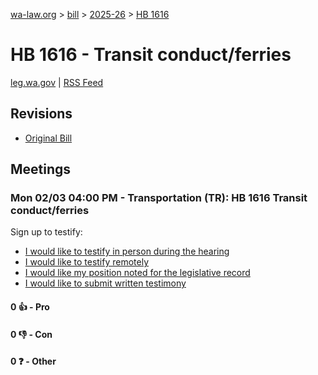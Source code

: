 [wa-law.org](/) > [bill](/bill/) > [2025-26](/bill/2025-26/) > [HB 1616](/bill/2025-26/hb/1616/)

# HB 1616 - Transit conduct/ferries
[leg.wa.gov](https://app.leg.wa.gov/billsummary?BillNumber=1616&Year=2025&Initiative=false) | [RSS Feed](./rss.xml)

## Revisions
* [Original Bill](1/)

## Meetings
### Mon 02/03 04:00 PM - Transportation (TR): HB 1616 Transit conduct/ferries
Sign up to testify:
* [I would like to testify in person during the hearing](https://app.leg.wa.gov/csi/Testifier/Add?chamber=House&mId=32617&aId=162517&caId=25484&tId=1)
* [I would like to testify remotely](https://app.leg.wa.gov/csi/Testifier/Add?chamber=House&mId=32617&aId=162517&caId=25484&tId=2)
* [I would like my position noted for the legislative record](https://app.leg.wa.gov/csi/Testifier/Add?chamber=House&mId=32617&aId=162517&caId=25484&tId=3)
* [I would like to submit written testimony](https://app.leg.wa.gov/csi/Testifier/Add?chamber=House&mId=32617&aId=162517&caId=25484&tId=4)

#### 0 👍 - Pro

#### 0 👎 - Con

#### 0 ❓ - Other
